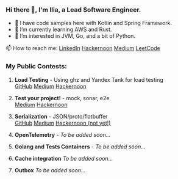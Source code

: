 ### Hi there 👋, I'm Ilia, a Lead Software Engineer.

- 🔭 I have code samples here with Kotlin and Spring Framework.
- 🌱 I’m currently learning AWS and Rust.
- 👀 I’m interested in JVM, Go, and a bit of Python.

📫 How to reach me: [LinkedIn](https://www.linkedin.com/in/ilia-iv-er/) [Hackernoon](https://hackernoon.com/u/lookingforere) [Medium](https://hackernoon.com/u/lookingforere) [LeetCode](https://leetcode.com/SomeEPersonLikeMe/)

### My Public Contests:

1) **Load Testing** - Using ghz and Yandex Tank for load testing  
[GitHub](https://github.com/IliaEre/load-test-contest) [Medium](https://lookingforere.medium.com/fast-load-testing-with-yandextank-and-ghz-77157bf4a779) [Hackernoon](https://hackernoon.com/turbocharge-load-testing-yandextank-ghz-combo-for-lightning-fast-code-checks)
2) **Test your project!** - mock, sonar, e2e  
[Medium](https://lookingforere.medium.com/just-test-your-project-part-1-da33a8b823b4) [Hackernoon](https://hackernoon.com/just-go-ahead-and-test-your-project-part-1)
3) **Serialization** - JSON/proto/flatbuffer  
[GitHub](https://github.com/IliaEre/serialisation-contest) [Medium](https://medium.com/@lookingforere/json-vs-proto-grpc-vs-flatbuffer-speed-showdown-for-mobile-app-backends-e3972074c35c) [Hackernoon (not yet!)]()

4) **OpenTelemetry** - *To be added soon...*
5) **Golang and Tests Containers** - *To be added soon...*
6) **Cache integration** *To be added soon...*
7) **Outbox** *To be added soon...*
